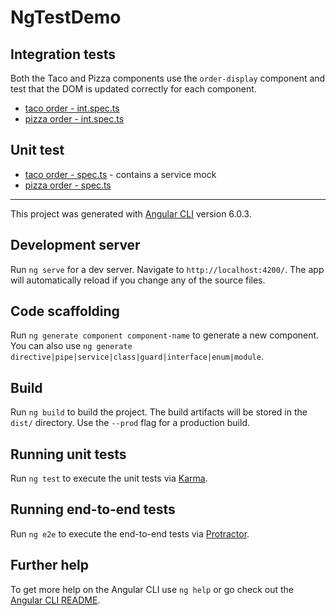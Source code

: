 # NgTestDemo

## Integration tests

Both the Taco and Pizza components use the `order-display` component and test that the DOM is updated correctly for each component.

- [taco order - int.spec.ts](src/app/taco-order/taco-order.component.int.spec.ts)
- [pizza order - int.spec.ts](src/app/pizza-order/pizza-order.component.int.spec.ts)

## Unit test

- [taco order - spec.ts](src/app/taco-order/taco-order.component.spec.ts) - contains a service mock
- [pizza order - spec.ts](src/app/pizza-order/pizza-order.component.spec.ts)

---

This project was generated with [Angular CLI](https://github.com/angular/angular-cli) version 6.0.3.

## Development server

Run `ng serve` for a dev server. Navigate to `http://localhost:4200/`. The app will automatically reload if you change any of the source files.

## Code scaffolding

Run `ng generate component component-name` to generate a new component. You can also use `ng generate directive|pipe|service|class|guard|interface|enum|module`.

## Build

Run `ng build` to build the project. The build artifacts will be stored in the `dist/` directory. Use the `--prod` flag for a production build.

## Running unit tests

Run `ng test` to execute the unit tests via [Karma](https://karma-runner.github.io).

## Running end-to-end tests

Run `ng e2e` to execute the end-to-end tests via [Protractor](http://www.protractortest.org/).

## Further help

To get more help on the Angular CLI use `ng help` or go check out the [Angular CLI README](https://github.com/angular/angular-cli/blob/master/README.md).
